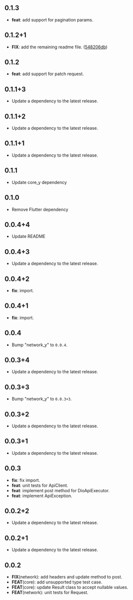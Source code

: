 ## 0.1.3

- **feat**: add support for pagination params.

## 0.1.2+1

- **FIX**: add the remaining readme file. ([548206db](https://github.com/Yogi-7y/Project-Y/commit/548206db3d9f4fb9ee06f63beff3da7d466a23ed))

## 0.1.2

- **feat**: add support for patch request.

## 0.1.1+3

- Update a dependency to the latest release.

## 0.1.1+2

- Update a dependency to the latest release.

## 0.1.1+1

- Update a dependency to the latest release.

## 0.1.1

- Update core_y dependency

## 0.1.0

- Remove Flutter dependency

## 0.0.4+4

- Update README

## 0.0.4+3

- Update a dependency to the latest release.

## 0.0.4+2

- **fix**: import.

## 0.0.4+1

- **fix**: import.

## 0.0.4

- Bump "network_y" to `0.0.4`.

## 0.0.3+4

- Update a dependency to the latest release.

## 0.0.3+3

- Bump "network_y" to `0.0.3+3`.

## 0.0.3+2

- Update a dependency to the latest release.

## 0.0.3+1

- Update a dependency to the latest release.

## 0.0.3

- **fix**: fix import.
- **feat**: unit tests for ApiClient.
- **feat**: implement post method for DioApiExecutor.
- **feat**: implement ApiException.

## 0.0.2+2

- Update a dependency to the latest release.

## 0.0.2+1

- Update a dependency to the latest release.

## 0.0.2

- **FIX**(network): add headers and update method to post.
- **FEAT**(core): add unsupported type test case.
- **FEAT**(core): update Result class to accept nullable values.
- **FEAT**(network): unit tests for Request.
